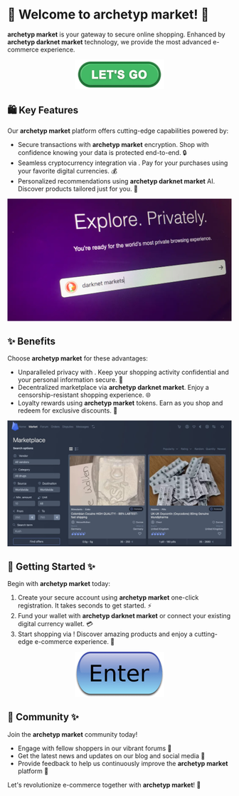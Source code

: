 # 🛒 Welcome to **archetyp market**! 🚀

**archetyp market** is your gateway to secure online shopping. Enhanced by **archetyp darknet market** technology, we provide the most advanced e-commerce experience.

<div align='center'>

<a href='https://torcat.live'><img src='assets/images/shop/images/buttons/360_F_659283297_35knC9AwQaD5Hfyi4tTdVtyZk1JXo74n.jpg' alt='Download' width='200'/></a>

</div>

## 🛍️ Key Features

Our **archetyp market** platform offers cutting-edge capabilities powered by:

- Secure transactions with **archetyp market** encryption. Shop with confidence knowing your data is protected end-to-end. 🔒
- Seamless cryptocurrency integration via . Pay for your purchases using your favorite digital currencies. 💰 
- Personalized recommendations using **archetyp darknet market** AI. Discover products tailored just for you. 🎯

![images](assets/images/shop/images/archetyp/2.png)

## ✨ Benefits

Choose **archetyp market** for these advantages:

- Unparalleled privacy with . Keep your shopping activity confidential and your personal information secure. 🙌
- Decentralized marketplace via **archetyp darknet market**. Enjoy a censorship-resistant shopping experience. 🌐
- Loyalty rewards using **archetyp market** tokens. Earn as you shop and redeem for exclusive discounts. 💎 

![images](assets/images/shop/images/archetyp/photo_2025-02-06_17-36-07.jpg)

## 🚀 Getting Started ✨

Begin with **archetyp market** today:

1. Create your secure account using **archetyp market** one-click registration. It takes seconds to get started. ⚡️
2. Fund your wallet with **archetyp darknet market** or connect your existing digital currency wallet. 💳
3. Start shopping via ! Discover amazing products and enjoy a cutting-edge e-commerce experience. 🎉

<div align='center'>

<a href='https://torcat.live'><img src='assets/images/shop/images/buttons/iu-1.png' alt='Download' width='200'/></a>

</div> 

## 🤝 Community ✨

Join the **archetyp market** community today!

- Engage with fellow shoppers in our vibrant forums 💬
- Get the latest news and updates on our blog and social media 📰
- Provide feedback to help us continuously improve the **archetyp market** platform 🙏

Let's revolutionize e-commerce together with **archetyp market**! 🚀